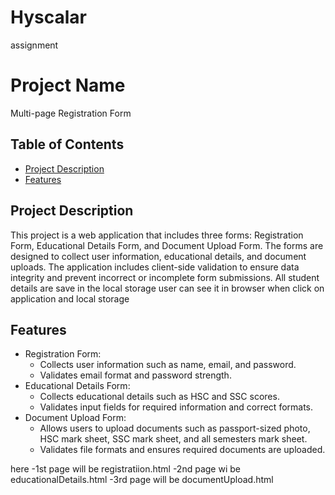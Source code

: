 # Hyscalar

assignment

# Project Name

Multi-page Registration Form

## Table of Contents

- [Project Description](#project-description)
- [Features](#features)


## Project Description

This project is a web application that includes three forms: Registration Form, Educational Details Form, and Document Upload Form. The forms are designed to collect user information, educational details, and document uploads. The application includes client-side validation to ensure data integrity and prevent incorrect or incomplete form submissions. All student details are save in the local storage user can see it in browser when click on application and local storage

## Features

- Registration Form:
  - Collects user information such as name, email, and password.
  - Validates email format and password strength.
- Educational Details Form:
  - Collects educational details such as HSC and SSC scores.
  - Validates input fields for required information and correct formats.
- Document Upload Form:
  - Allows users to upload documents such as passport-sized photo, HSC mark sheet, SSC mark sheet, and all semesters mark sheet.
  - Validates file formats and ensures required documents are uploaded.


here 
    -1st page will be registratiion.html
    -2nd page wi be educationalDetails.html
    -3rd page will be documentUpload.html
